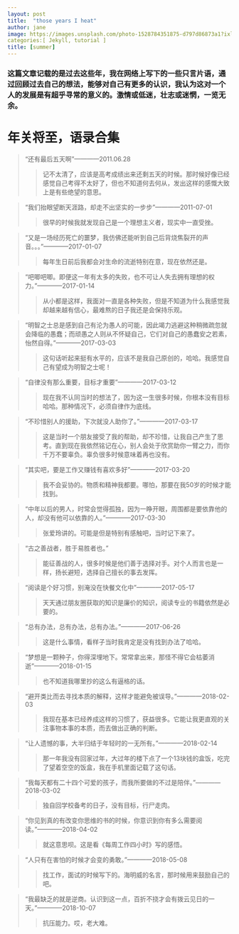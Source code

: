 ```yaml
---
layout: post
title:  "those years I heat"
author: jane
image: https://images.unsplash.com/photo-1528784351875-d797d86873a1?ixlib=rb-1.2.1&auto=format&fit=crop&w=750&q=80
categories:[ Jekyll, tutorial ]
title: [summer]
---
```


### 这篇文章记载的是过去这些年，我在网络上写下的一些只言片语，通过回顾过去自己的想法，能够对自己有更多的认识，我认为这对一个人的发展是有超乎寻常的意义的。激情或低迷，壮志或迷惘，一览无余。

# 年关将至，语录合集

> “还有最后五天啊”————2011.06.28
>> 记不太清了，应该是高考成绩出来还剩五天的时候。那时候好像已经感觉自己考得不太好了，但也不知道何去何从，发出这样的感慨大致上是有些绝望的意思。

> “我们抬眼望断天涯路，却走不出坚实的一步步”————2011-07-01
>> 很早的时候我就发现自己是一个理想主义者，现实中一直受挫。

> “又是一场经历死亡的噩梦，我仿佛还能听到自己后背烧焦裂开的声音。。。”————2017-01-07
>> 每年生日前后我都会对生命的流逝特别在意，现在依然还是。

> “吧唧吧唧。即便这一年有太多的失败，也不可让人失去拥有理想的权力。”————2017-01-14
>> 从小都是这样，我面对一直是各种失败，但是不知道为什么我感觉我却越来越有信心，最难熬的日子我还是会保持乐观。

> “明智之士总是感到自己有沦为愚人的可能，因此竭力逃避这种稍微疏忽就会降临的愚蠢；而顽愚之人则从不怀疑自己，它们对自己的愚蠢安之若素，怡然自得。”————2017-03-03
>> 这句话听起来挺有水平的，应该不是我自己原创的，哈哈。我感觉自己有望成为明智之士呢！

> “自律没有那么重要，目标才重要”————2017-03-12
>> 现在我不认同当时的想法了，因为这一生很多时候，你根本没有目标哈哈。那种情况下，必须自律作为底线。

> “不珍惜别人的援助，下次就没人助你了。”————2017-03-17
>> 这是当时一个朋友接受了我的帮助，却不珍惜，让我自己产生了思考。直到现在我依然铭记在心，别人会处于欣赏助你一臂之力，而你千万不要辜负。辜负很多时候意味着再也没有。

> “其实吧，要是工作又赚钱有喜欢多好”————2017-03-20
>> 我不会妥协的。物质和精神我都要。哪怕，那要在我50岁的时候才能找到。

> “中年以后的男人，时常会觉得孤独，因为一睁开眼，周围都是要依靠他的人，却没有他可以依靠的人。”————2017-03-30
>> 张爱玲讲的。可能是但是特别有感触吧，当时记下来了。

> “古之善战者，胜于易胜者也。”
>> 能征善战的人，很多时候是他们善于选择对手。对个人而言也是一样，扬长避短，选择自己擅长的事去发挥。

> “阅读是个好习惯，别淹没在快餐文化中”————2017-05-17
>> 天天通过朋友圈获取的知识是廉价的知识，阅读专业的书籍依然是必要的。

> “总有办法，总有办法，总有办法。”————2017-06-26
>> 这是什么事情，看样子当时我肯定是没有找到办法了哈哈。

> “梦想是一颗种子，你得深埋地下。常常拿出来，那怪不得它会枯萎消逝”————2018-01-15
>> 也不知道我哪里抄的这么有逼格的话。

> “避开类比而去寻找本质的解释，这样才能避免被误导。”————2018-02-03
>> 我现在基本已经养成这样的习惯了，获益很多。它能让我更直观的关注事物本事的本质，而去做出正确的判断。

> “让人遗憾的事，大半归结于年轻时的一无所有。”————2018-02-14
>> 那一年我没有回家过年，大过年的楼下点了一个13块钱的盒饭，吃完了望着空空的饭盒，我在手机里面记载了这句话。

> “我每天都有二十四个可爱的孩子，而我所要做的不过是陪伴。”————2018-03-02
>> 独自回学校备考的日子，没有目标，行尸走肉。

> “你见到真的有改变你思维的书的时候，你意识到你有多么需要阅读。”————2018-04-02
>> 就这意思呗。这是看《每周工作四小时》写的感悟。

> “人只有在害怕的时候才会变的勇敢。”————2018-05-08
>> 找工作，面试的时候写下的。海明威的名言，那时候用来鼓励自己的吧。

> “我最缺乏的就是逆商。认识到这一点，百折不挠才会有拨云见日的一天。”————2018-10-07
>> 抗压能力。哎，老大难。

